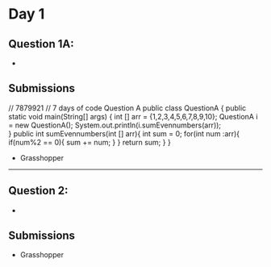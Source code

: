 # Day 1
## Question 1A:
-  
## Submissions
// 7879921 
// 7 days of code  Question A
public class QuestionA { 
    public static void main(String[] args) {
        int [] arr = {1,2,3,4,5,6,7,8,9,10}; 
        QuestionA i = new QuestionA(); 
        System.out.println(i.sumEvennumbers(arr));  
    }
    public int sumEvennumbers(int [] arr){ 
        int sum = 0; 
        for(int num :arr){
            if(num%2 == 0){
                sum += num; 
            }
        }
        return sum;
    }
}
- Grasshopper
---
## Question 2: 
-  
## Submissions 
- Grasshopper
